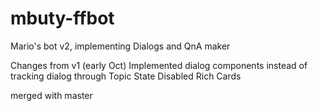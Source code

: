 ﻿# mbuty-ffbot

Mario's bot v2, implementing Dialogs and QnA maker

Changes from v1 (early Oct)
	Implemented dialog components instead of tracking dialog through Topic State
	Disabled Rich Cards

merged with master